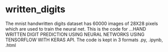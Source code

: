 # written_digits
The mnist handwritten digits dataset has 60000 images of 28X28 pixels which are used to train the neural net.
This is the code for
 ...HAND WRITTEN DIGIT PREDICTION USING NEURAL NETWORKS USING TENSORFLOW WITH KERAS API.
The code is kept in 3 formats .py, .ipynb, .html    


